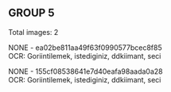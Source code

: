 ## GROUP 5
Total images: 2  

NONE - ea02be811aa49f63f0990577bcec8f85  
OCR: Goriintilemek, istediginiz, ddkiimant, seci  

NONE - 155cf08538641e7d40eafa98aada0a28  
OCR: Goriintilemek, istediginiz, ddkiimant, seci  

